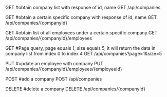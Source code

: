GET #obtain company list with response of id, name
GET /api/companies

GET #obtain a certain specific company with response of id, name
GET /api/companies/{companyId}

GET #obtain list of all employees under a certain specific company
GET /api/companies/{companyId}/employees

GET #Page query, page equals 1, size equals 5, it will return the data in company list from index 0 to index 4
GET /api/companies?page=1&size=5

PUT #update an employee with company
PUT /api/companies/{companyId}/employees/{employeeId}

POST #add a company
POST /api/companies

DELETE #delete a company
DELETE /api/companies/{companyId}